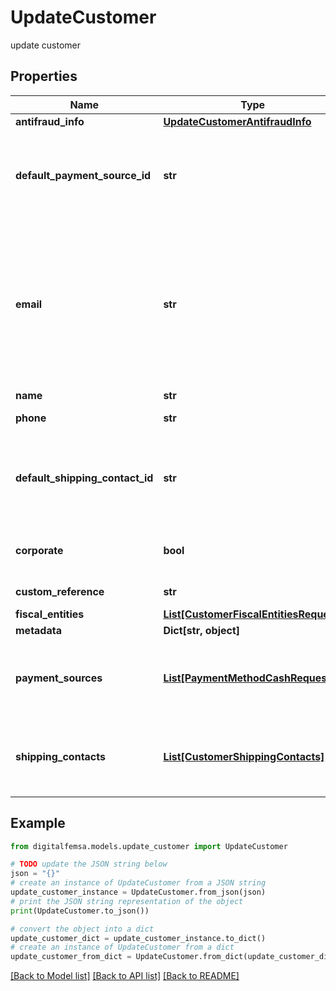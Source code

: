 # UpdateCustomer

update customer

## Properties

Name | Type | Description | Notes
------------ | ------------- | ------------- | -------------
**antifraud_info** | [**UpdateCustomerAntifraudInfo**](UpdateCustomerAntifraudInfo.md) |  | [optional] 
**default_payment_source_id** | **str** | It is a parameter that allows to identify in the response, the Femsa ID of a payment method (payment_id) | [optional] 
**email** | **str** | An email address is a series of customizable characters followed by a universal Internet symbol, the at symbol (@), the name of a host server, and a web domain ending (.mx, .com, .org, . net, etc). | [optional] 
**name** | **str** | Client&#39;s name | [optional] 
**phone** | **str** | Is the customer&#39;s phone number | [optional] 
**default_shipping_contact_id** | **str** | It is a parameter that allows to identify in the response, the Femsa ID of the shipping address (shipping_contact) | [optional] 
**corporate** | **bool** | It is a value that allows identifying if the email is corporate or not. | [optional] [default to False]
**custom_reference** | **str** | It is an undefined value. | [optional] 
**fiscal_entities** | [**List[CustomerFiscalEntitiesRequest]**](CustomerFiscalEntitiesRequest.md) |  | [optional] 
**metadata** | **Dict[str, object]** |  | [optional] 
**payment_sources** | [**List[PaymentMethodCashRequest]**](PaymentMethodCashRequest.md) | Contains details of the payment methods that the customer has active or has used in Femsa | [optional] 
**shipping_contacts** | [**List[CustomerShippingContacts]**](CustomerShippingContacts.md) | Contains the detail of the shipping addresses that the client has active or has used in Femsa | [optional] 

## Example

```python
from digitalfemsa.models.update_customer import UpdateCustomer

# TODO update the JSON string below
json = "{}"
# create an instance of UpdateCustomer from a JSON string
update_customer_instance = UpdateCustomer.from_json(json)
# print the JSON string representation of the object
print(UpdateCustomer.to_json())

# convert the object into a dict
update_customer_dict = update_customer_instance.to_dict()
# create an instance of UpdateCustomer from a dict
update_customer_from_dict = UpdateCustomer.from_dict(update_customer_dict)
```
[[Back to Model list]](../README.md#documentation-for-models) [[Back to API list]](../README.md#documentation-for-api-endpoints) [[Back to README]](../README.md)


